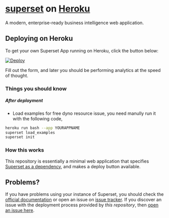 # [superset](https://github.com/apache/superset) on [Heroku](http://heroku.com)

A modern, enterprise-ready business intelligence web application.

## Deploying on Heroku

To get your own Superset App running on Heroku, click the button below:

[![Deploy](https://www.herokucdn.com/deploy/button.svg)](https://heroku.com/deploy?template=https://github.com/yitan2020/superset-on-heroku-1)

Fill out the form, and later you should be performing analytics at the speed of thought.

### Things you should know
##### After deployment


- Load examples
for free dyno resource issue, you need manully run it with the following code,

```sh
heroku run bash --app YOURAPPNAME
superset load_examples
superset init
```

### How this works

This repository is essentially a minimal web application that specifies [Superset as a dependency](https://github.com/apache/superset), and makes a deploy button available.

## Problems?

If you have problems using your instance of Superset, you should check the [official documentation](https://superset.apache.org/installation.html) or open an issue on [issue tracker](https://github.com/apache/superset/issues). If you discover an issue with the deployment process provided by *this repository*, then [open an issue here](https://github.com/alitrack/superset-on-heroku/issues).
